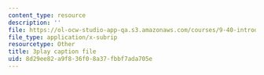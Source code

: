 ```yaml
---
content_type: resource
description: ''
file: https://ol-ocw-studio-app-qa.s3.amazonaws.com/courses/9-40-introduction-to-neural-computation-spring-2018/8d29ee82a9f836f08a37fbbf7ada705e_N-49t1j-XWY.srt
file_type: application/x-subrip
resourcetype: Other
title: 3play caption file
uid: 8d29ee82-a9f8-36f0-8a37-fbbf7ada705e
---
```

